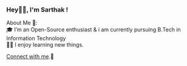### Hey👋🏻, I'm Sarthak !

About Me 🚀:
<br>🎓 I’m an Open-Source enthusiast & i am currently pursuing B.Tech in Information Technology
<br>👨‍💻 I enjoy learning new things.


[Connect with me](https://bio.link/sarthak_kinge).💬
